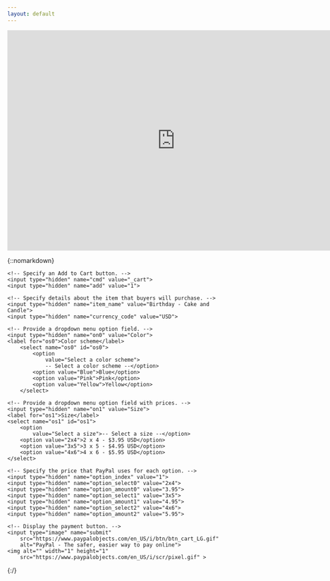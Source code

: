 ```yaml
---
layout: default
---
```


<div class="lead pretty-links">

<iframe src="https://docs.google.com/forms/d/e/1FAIpQLSfeeKCSRn24pvEMPo2xqxIQENpyg65oMmfQSEH6jGRDbVOo-g/viewform?embedded=true" width="760" height="500" frameborder="0" marginheight="0" marginwidth="0">Loading...</iframe>

{::nomarkdown} 

  <form target="paypal" action="https://www.paypal.com/cgi-bin/webscr" method="post">
    <!-- Identify your business so that you can collect the payments. -->
    <input type="hidden" name="business" value="kin@kinskards.com">

    <!-- Specify an Add to Cart button. -->
    <input type="hidden" name="cmd" value="_cart">
    <input type="hidden" name="add" value="1">

    <!-- Specify details about the item that buyers will purchase. -->
    <input type="hidden" name="item_name" value="Birthday - Cake and Candle">
    <input type="hidden" name="currency_code" value="USD">

    <!-- Provide a dropdown menu option field. -->
    <input type="hidden" name="on0" value="Color">
    <label for="os0">Color scheme</label>
        <select name="os0" id="os0">
            <option
                value="Select a color scheme">
                -- Select a color scheme --</option>
            <option value="Blue">Blue</option>
            <option value="Pink">Pink</option>
            <option value="Yellow">Yellow</option>
        </select>

    <!-- Provide a dropdown menu option field with prices. -->
    <input type="hidden" name="on1" value="Size">
    <label for="os1">Size</label>
    <select name="os1" id="os1">
        <option
            value="Select a size">-- Select a size --</option>
        <option value="2x4">2 x 4 - $3.95 USD</option>
        <option value="3x5">3 x 5 - $4.95 USD</option>
        <option value="4x6">4 x 6 - $5.95 USD</option>
    </select>

    <!-- Specify the price that PayPal uses for each option. -->
    <input type="hidden" name="option_index" value="1">
    <input type="hidden" name="option_select0" value="2x4">
    <input type="hidden" name="option_amount0" value="3.95">
    <input type="hidden" name="option_select1" value="3x5">
    <input type="hidden" name="option_amount1" value="4.95">
    <input type="hidden" name="option_select2" value="4x6">
    <input type="hidden" name="option_amount2" value="5.95">

    <!-- Display the payment button. -->
    <input type="image" name="submit"
        src="https://www.paypalobjects.com/en_US/i/btn/btn_cart_LG.gif"
        alt="PayPal - The safer, easier way to pay online">
    <img alt="" width="1" height="1"
        src="https://www.paypalobjects.com/en_US/i/scr/pixel.gif" >
</form>

{:/}

</div>
